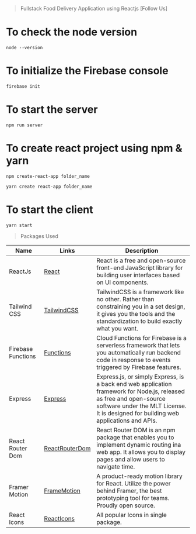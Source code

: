 > Fullstack Food Delivery Application using Reactjs
> [Follow Us]

# To check the node version

```
node --version

```

# To initialize the Firebase console

```
firebase init
```

# To start the server

```
npm run server
```

# To create react project using npm & yarn

```
npm create-react-app folder_name
```

```
yarn create react-app folder_name
```

# To start the client

```
yarn start
```

> Packages Used

<!-- prettier-ignore-->
| Name                  | Links | Description |
|-----------------------| ------| ----------- |
|ReactJs                | [React](https://reactjs.org/) | React is a free and open-source front-end JavaScript library for building user interfaces based on UI components.|
| Tailwind CSS          | [TailwindCSS](https://tailwind.com/) | TailwindCSS is a framework like no other. Rather than constraining you in a set design, it gives you the tools and the standardization to build exactly what you want.|
| Firebase Functions    | [Functions](https://firebase.google.com/docs/functions) | Cloud Functions for Firebase is a serverless framework that lets you automatically run backend code in response to events triggered by Firebase features.|
| Express               | [Express](https://expressjs.com/) | Express.js, or simply Express, is a back end web application framework for Node.js, released as free and open-source software under the MLT License. It is designed for building web applications and APIs. |
| React Router Dom       | [ReactRouterDom](https://reactrouter.com/en/main) | React Router DOM is an npm package that enables you to implement dynamic routing ina web app. It allows you to display pages and allow users to navigate time. |
| Framer Motion         | [FrameMotion](https://www.framer.com/motion/) | A product-ready motion library for React. Utilize the power behind Framer, the best prototyping tool for teams. Proudly open source.
| React Icons           | [ReactIcons](httpd://raect-icons.github.io/react-icons/) | All popular Icons in single package. |
